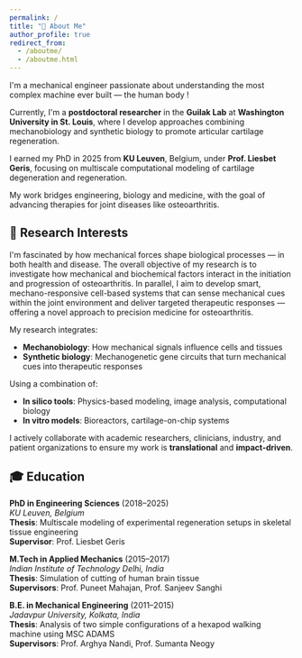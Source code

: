 ```yaml
---
permalink: /
title: "👋 About Me"
author_profile: true
redirect_from: 
  - /aboutme/
  - /aboutme.html
---
```



I'm a mechanical engineer passionate about understanding the most complex machine ever built — the human body !

Currently, I'm a **postdoctoral researcher** in the **Guilak Lab** at **Washington University in St. Louis**, where I develop approaches combining mechanobiology and synthetic biology to promote articular cartilage regeneration.

I earned my PhD in 2025 from **KU Leuven**, Belgium, under **Prof. Liesbet Geris**, focusing on multiscale computational modeling of cartilage degeneration and regeneration.

My work bridges engineering, biology and medicine, with the goal of advancing therapies for joint diseases like osteoarthritis.


## 🔬 Research Interests

I'm fascinated by how mechanical forces shape biological processes — in both health and disease. The overall objective of my research is to investigate how mechanical and biochemical factors interact in the initiation and progression of osteoarthritis. In parallel, I aim to develop smart, mechano-responsive cell-based systems that can sense mechanical cues within the joint environment and deliver targeted therapeutic responses — offering a novel approach to precision medicine for osteoarthritis.

My research integrates:

- **Mechanobiology**: How mechanical signals influence cells and tissues
- **Synthetic biology**: Mechanogenetic gene circuits that turn mechanical cues into therapeutic responses

Using a combination of:  
- **In silico tools**: Physics-based modeling, image analysis, computational biology  
- **In vitro models**: Bioreactors, cartilage-on-chip systems   

I actively collaborate with academic researchers, clinicians, industry, and patient organizations to ensure my work is **translational** and **impact-driven**.


## 🎓 Education

**PhD in Engineering Sciences** (2018–2025)  
*KU Leuven, Belgium*  
**Thesis**: Multiscale modeling of experimental regeneration setups in skeletal tissue engineering  
**Supervisor**: Prof. Liesbet Geris

**M.Tech in Applied Mechanics** (2015–2017)  
*Indian Institute of Technology Delhi, India*   
**Thesis**: Simulation of cutting of human brain tissue  
**Supervisors**: Prof. Puneet Mahajan, Prof. Sanjeev Sanghi

**B.E. in Mechanical Engineering** (2011–2015)  
*Jadavpur University, Kolkata, India*  
**Thesis**: Analysis of two simple configurations of a hexapod walking machine using MSC ADAMS  
**Supervisors**: Prof. Arghya Nandi, Prof. Sumanta Neogy


